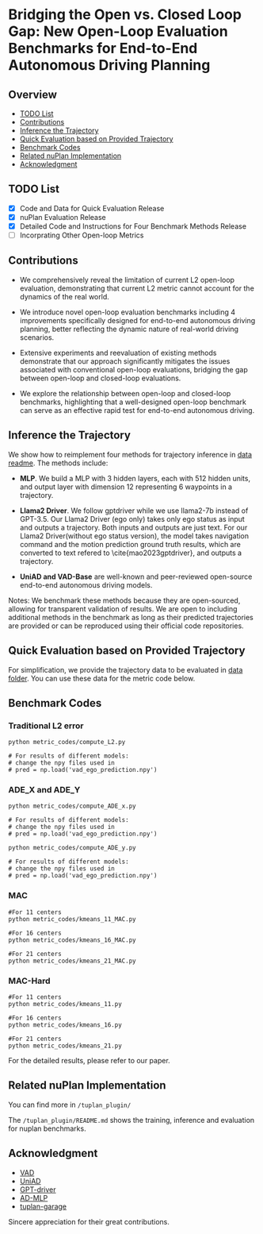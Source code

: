 
# Bridging the Open vs. Closed Loop Gap: New Open-Loop Evaluation Benchmarks for End-to-End Autonomous Driving Planning

## Overview
- [TODO List](#todo-list)
- [Contributions](#contributions)
- [Inference the Trajectory](#inference-the-trajectory)
- [Quick Evaluation based on Provided Trajectory](#quick-evaluation-based-on-provided-trajectory)
- [Benchmark Codes](#benchmark-codes)
- [Related nuPlan Implementation](#related-nuplan-implementation)
- [Acknowledgment](#acknowledgment)

## TODO List
- [x] Code and Data for Quick Evaluation Release
- [x] nuPlan Evaluation Release
- [x] Detailed Code and Instructions for Four Benchmark Methods Release
- [ ] Incorprating Other Open-loop Metrics

## Contributions
* We comprehensively reveal the limitation of current L2 open-loop evaluation, demonstrating that current L2 metric cannot account for the dynamics of the real world.

* We introduce novel open-loop evaluation benchmarks including 4 improvements specifically designed for end-to-end autonomous driving planning, better reflecting the dynamic nature of real-world driving scenarios.

* Extensive experiments and reevaluation of existing methods demonstrate that our approach significantly mitigates the issues associated with conventional open-loop evaluations, bridging the gap between open-loop and closed-loop evaluations.

* We explore the relationship between open-loop and closed-loop benchmarks, highlighting that a well-designed open-loop benchmark can serve as an effective rapid test for end-to-end autonomous driving.

## Inference the Trajectory

We show how to reimplement four methods for trajectory inference in [data readme](data/README.md). The methods include:

* **MLP**. We build a MLP with 3 hidden layers, each with 512 hidden units, and output layer with dimension 12 representing 6 waypoints in a trajectory.

* **Llama2 Driver**. We follow gptdriver while we use llama2-7b instead of GPT-3.5. Our Llama2 Driver (ego only) takes only ego status as input and outputs a trajectory. Both inputs and outputs are just text. For our Llama2 Driver(without ego status version), the model takes navigation command and the motion prediction ground truth results, which are converted to text refered to \cite{mao2023gptdriver}, and outputs a trajectory. 

* **UniAD and VAD-Base** are well-known and peer-reviewed open-source end-to-end autonomous driving models.

Notes: We benchmark these methods because they are open-sourced, allowing for transparent validation of results. We are open to including additional methods in the benchmark as long as their predicted trajectories are provided or can be reproduced using their official code repositories.

## Quick Evaluation based on Provided Trajectory

For simplification, we provide the trajectory data to be evaluated in [data folder](data). You can use these data for the metric code below.

## Benchmark Codes

### Traditional L2 error
```shell
python metric_codes/compute_L2.py

# For results of different models:
# change the npy files used in
# pred = np.load('vad_ego_prediction.npy') 
```

### ADE_X and ADE_Y
```shell
python metric_codes/compute_ADE_x.py

# For results of different models:
# change the npy files used in
# pred = np.load('vad_ego_prediction.npy') 
```

```shell
python metric_codes/compute_ADE_y.py

# For results of different models:
# change the npy files used in
# pred = np.load('vad_ego_prediction.npy') 
```

### MAC
```shell
#For 11 centers
python metric_codes/kmeans_11_MAC.py

#For 16 centers
python metric_codes/kmeans_16_MAC.py

#For 21 centers
python metric_codes/kmeans_21_MAC.py
```


### MAC-Hard

```shell
#For 11 centers
python metric_codes/kmeans_11.py

#For 16 centers
python metric_codes/kmeans_16.py

#For 21 centers
python metric_codes/kmeans_21.py
```

For the detailed results, please refer to our paper.

## Related nuPlan Implementation
You can find more in `/tuplan_plugin/`

The `/tuplan_plugin/README.md` shows the training, inference and evaluation for nuplan benchmarks.

## Acknowledgment
- [VAD](https://github.com/hustvl/VAD)
- [UniAD](https://github.com/OpenDriveLab/UniAD)
- [GPT-driver](https://github.com/PointsCoder/GPT-Driver)
- [AD-MLP](https://github.com/E2E-AD/AD-MLP)
- [tuplan-garage](https://github.com/autonomousvision/tuplan_garage)

Sincere appreciation for their great contributions.